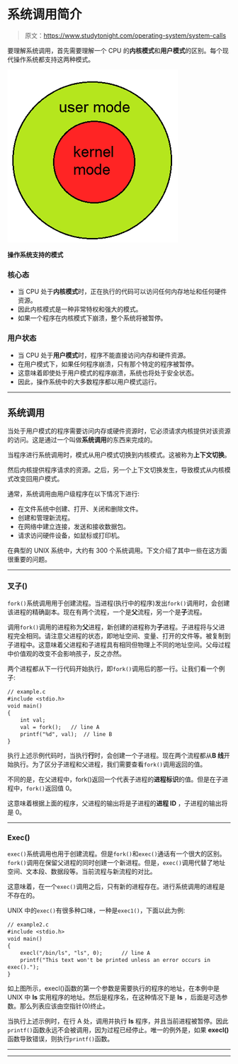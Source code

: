 # 系统调用简介

> 原文：<https://www.studytonight.com/operating-system/system-calls>

要理解系统调用，首先需要理解一个 CPU 的**内核模式**和**用户模式**的区别。每个现代操作系统都支持这两种模式。

![Modes supported by the operating system](img/416adbe27e51fac5340483840336657e.png)

**操作系统支持的模式**

### 核心态

*   当 CPU 处于**内核模式**时，正在执行的代码可以访问任何内存地址和任何硬件资源。
*   因此内核模式是一种非常特权和强大的模式。
*   如果一个程序在内核模式下崩溃，整个系统将被暂停。

### 用户状态

*   当 CPU 处于**用户模式**时，程序不能直接访问内存和硬件资源。
*   在用户模式下，如果任何程序崩溃，只有那个特定的程序被暂停。
*   这意味着即使处于用户模式的程序崩溃，系统也将处于安全状态。
*   因此，操作系统中的大多数程序都以用户模式运行。

* * *

## 系统调用

当处于用户模式的程序需要访问内存或硬件资源时，它必须请求内核提供对该资源的访问。这是通过一个叫做**系统调用**的东西来完成的。

当程序进行系统调用时，模式从用户模式切换到内核模式。这被称为**上下文切换**。

然后内核提供程序请求的资源。之后，另一个上下文切换发生，导致模式从内核模式改变回用户模式。

通常，系统调用由用户级程序在以下情况下进行:

*   在文件系统中创建、打开、关闭和删除文件。
*   创建和管理新流程。
*   在网络中建立连接，发送和接收数据包。
*   请求访问硬件设备，如鼠标或打印机。

在典型的 UNIX 系统中，大约有 300 个系统调用。下文介绍了其中一些在这方面很重要的问题。

* * *

### 叉子()

`fork()`系统调用用于创建流程。当进程(执行中的程序)发出`fork()`调用时，会创建该进程的精确副本。现在有两个流程，一个是**父**流程，另一个是**子**流程。

调用`fork()`调用的进程称为**父**进程，新创建的进程称为**子**进程。子进程将与父进程完全相同。请注意父进程的状态，即地址空间、变量、打开的文件等。被复制到子进程中。这意味着父进程和子进程具有相同但物理上不同的地址空间。父母过程中价值观的改变不会影响孩子，反之亦然。

两个进程都从下一行代码开始执行，即`fork()`调用后的那一行。让我们看一个例子:

```
// example.c
#include <stdio.h>
void main() 
{
    int val;  
    val = fork();   // line A
    printf("%d", val);  // line B
}
```

执行上述示例代码时，当执行**行**时，会创建一个子进程。现在两个流程都从**B 线**开始执行。为了区分子进程和父进程，我们需要查看`fork()`调用返回的值。

不同的是，在父进程中，fork()返回一个代表子进程的**进程标识**的值。但是在子进程中，`fork()`返回值 0。

这意味着根据上面的程序，父进程的输出将是子进程的**进程 ID** ，子进程的输出将是 0。

* * *

### Exec()

`exec()`系统调用也用于创建流程。但是`fork()`和`exec()`通话有一个很大的区别。`fork()`调用在保留父进程的同时创建一个新进程。但是，`exec()`调用代替了地址空间、文本段、数据段等。当前流程与新流程的对比。

这意味着，在一个`exec()`调用之后，只有新的进程存在。进行系统调用的进程是不存在的。

UNIX 中的`exec()`有很多种口味，一种是`exec1()`，下面以此为例:

```
// example2.c
#include <stdio.h>
void main() 
{
    execl("/bin/ls", "ls", 0);      // line A
    printf("This text won't be printed unless an error occurs in exec().");
}
```

如上图所示，execl()函数的第一个参数是需要执行的程序的地址，在本例中是 UNIX 中 **ls** 实用程序的地址。然后是程序名，在这种情况下是 **ls** ，后面是可选参数。那么列表应该由空指针(0)终止。

当执行上述示例时，在行 A 处，调用并执行 **ls** 程序，并且当前进程被暂停。因此`printf()`函数永远不会被调用，因为过程已经停止。唯一的例外是，如果 **execl()** 函数导致错误，则执行`printf()`函数。

* * *

* * *